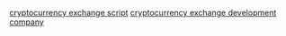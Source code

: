 <a href="https://www.clarisco.com/cryptocurrency-exchange-script">cryptocurrency exchange script</a>
<a href="https://www.clarisco.com/cryptocurrency-exchange-development">cryptocurrency exchange development company</a>
